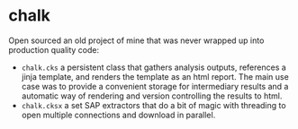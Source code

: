 # chalk

Open sourced an old project of mine that was never wrapped up into production quality code:
- `chalk.cks` a persistent class that gathers analysis outputs, references a jinja template, and renders the template as an html report.  The main use case was to provide a convenient storage for intermediary results and a automatic way of rendering and version controlling the results to html.
- `chalk.cksx` a set SAP extractors that do a bit of magic with threading to open multiple connections and download in parallel.


